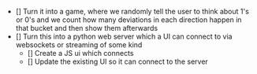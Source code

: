 - [] Turn it into a game, where we randomly tell the user to think about 1's or 0's and we count how many deviations in each direction happen in that bucket and then show them afterwards
- [] Turn this into a python web server which a UI can connect to via websockets or streaming of some kind
  - [] Create a JS ui which connects
  - [] Update the existing UI so it can connect to the server
